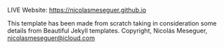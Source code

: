 LIVE Website: https://nicolasmeseguer.github.io

This template has been made from scratch taking in consideration some details from Beautiful Jekyll templates.
Copyright, Nicolás Meseguer, nicolasmeseguer@icloud.com